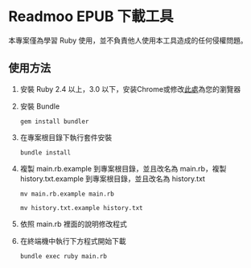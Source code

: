 # Readmoo EPUB 下載工具

本專案僅為學習 Ruby 使用，並不負責他人使用本工具造成的任何侵權問題。

## 使用方法
1. 安裝 Ruby 2.4 以上，3.0 以下，安装Chrome或修改[此處](https://github.com/NomadThanatos/readmoo-dl/blob/master/lib/readmoo_dl/API.rb#L43)為您的瀏覽器

2. 安裝 Bundle

    ``` gem install bundler ```

3. 在專案根目錄下執行套件安裝

    ``` bundle install ```

4. 複製 main.rb.example 到專案根目錄，並且改名為 main.rb，複製 history.txt.example 到專案根目錄，並且改名為 history.txt
    
    ``` mv main.rb.example main.rb ```
   
    ``` mv history.txt.example history.txt ```
    
5. 依照 main.rb 裡面的說明修改程式

6. 在終端機中執行下方程式開始下載
    
    ``` bundle exec ruby main.rb ```

